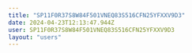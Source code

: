 ```yaml
---
title: "SP11F0R37S8W84F501VNEQ83S516CFN25YFXXV9D3"
date: 2024-04-23T12:13:47.944Z
user: SP11F0R37S8W84F501VNEQ83S516CFN25YFXXV9D3
layout: "users"
---
```

    